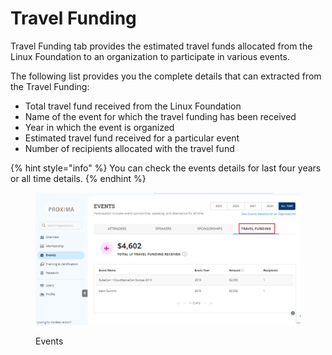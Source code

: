 # Travel Funding

Travel Funding tab provides the estimated travel funds allocated from the Linux Foundation to an organization to participate in various events.&#x20;

The following list provides you the complete details that can extracted from the Travel Funding:

* Total travel fund received from the Linux Foundation
* Name of the event for which the travel funding has been received&#x20;
* Year in which the event is organized
* Estimated travel fund received for a particular event&#x20;
* Number of recipients allocated with the travel fund&#x20;

{% hint style="info" %}
You can check the events details for last four years or all time details.&#x20;
{% endhint %}

<figure><img src="../../.gitbook/assets/Event.png" alt=""><figcaption><p>Events </p></figcaption></figure>
